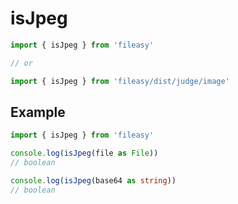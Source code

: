 # isJpeg

```ts
import { isJpeg } from 'fileasy'

// or

import { isJpeg } from 'fileasy/dist/judge/image'
```

## Example​

```ts
import { isJpeg } from 'fileasy'

console.log(isJpeg(file as File))
// boolean

console.log(isJpeg(base64 as string))
// boolean
```
